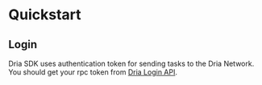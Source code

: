 # Quickstart

## Login

Dria SDK uses authentication token for sending tasks to the Dria Network. You should get your rpc token from [Dria Login API](https://dkn.dria.co/auth/generate-token).